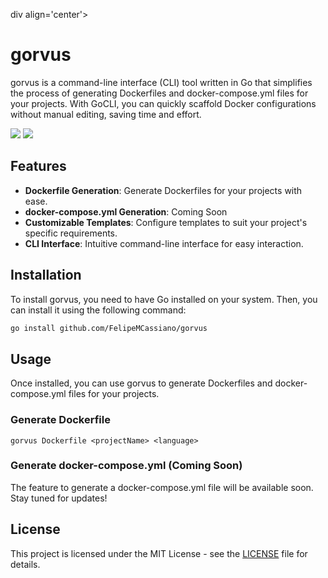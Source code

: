 div align='center'>
  <h1>gorvus</h1>
  <p> 
gorvus is a command-line interface (CLI) tool written in Go that simplifies the process of generating Dockerfiles and docker-compose.yml files for your projects. With GoCLI, you can quickly scaffold Docker configurations without manual editing, saving time and effort. </p>
  <img src='https://img.shields.io/github/languages/top/FelipeMCassiano/gorvus' />
  <img src='https://img.shields.io/github/last-commit/FelipeMCassiano/gorvus' />
</div>


## Features

- **Dockerfile Generation**: Generate Dockerfiles for your projects with ease.
- **docker-compose.yml Generation**: Coming Soon
- **Customizable Templates**: Configure templates to suit your project's specific requirements.
- **CLI Interface**: Intuitive command-line interface for easy interaction.

## Installation

To install gorvus, you need to have Go installed on your system. Then, you can install it using the following command:

```bash
go install github.com/FelipeMCassiano/gorvus
```

## Usage
Once installed, you can use gorvus to generate Dockerfiles and docker-compose.yml files for your projects.

### Generate Dockerfile
```
gorvus Dockerfile <projectName> <language>
```
### Generate docker-compose.yml (Coming Soon)

The feature to generate a docker-compose.yml file will be available soon. Stay tuned for updates!

## License

This project is licensed under the MIT License - see the [LICENSE](LICENSE) file for details.
